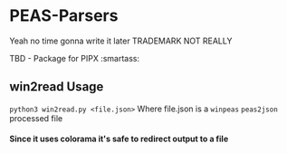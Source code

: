 # PEAS-Parsers
Yeah no  time gonna write it later TRADEMARK NOT REALLY

TBD - Package for PIPX :smartass:

## win2read Usage
`python3 win2read.py <file.json>`
Where file.json is a `winpeas` `peas2json` processed file
#### Since it uses colorama it's safe to redirect output to a file
